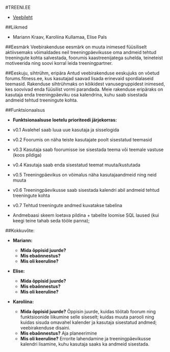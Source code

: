 #TREENI.EE
* [Veebileht](http://greeny.cs.tlu.ee/~marikraav/php-ruhmatoo-projekt/page/login.php)

##Liikmed
* Mariann Kraav, Karoliina Kullamaa, Elise Pals

##Eesmärk
Veebirakenduse eesmärk on muuta inimesed füüsiliselt aktiivsemaks võimaldades neil treeningpäevikusse oma andmeid tehtud treeningute kohta salvestada, foorumis kaastreenijatega suhelda, teineteist motiveerida ning soovi korral leida treeningpartner. 

##Eeskuju, sihtrühm, eripära
Antud veebirakenduse eeskujuks on võetud forums.fitness.ee, kus kasutajad saavad lisada erinevaid spordialaseid teemasid. 
Rakenduse sihtrühmaks on kõikidest vanusegruppidest inimesed, kes soovivad enda füüsilist vormi parandada. 
Meie rakenduse eripäraks on kasutaja enda treeningpäeviku osa kalendrina, kuhu saab sisestada andmeid tehtud treeningute kohta.

##Funktsionaalsus
* **Funktsionaalsuse loetelu prioriteedi järjekorras:**
* v0.1 Avalehel saab luua uue kasutaja ja sisselogida
* v0.2 Foorumis on näha teiste kasutajate poolt sisestatud teemasid
* v0.3 Kasutaja saab foorumisse ise sisestada teema või teemale vastuse (koos pildiga)
* v0.4 Kasutaja saab enda sisestatud teemat muuta/kustutada
* v0.5 Treeningpäevikus on võimalus näha kasutajaandmeid ning neid muuta
* v0.6 Treeningpäevikusse saab sisestada kalendri abil andmeid tehtud treeningute kohta
* v0.7 Tehtud treeningute andmed kuvatakse tabelina

* Andmebaasi skeem loetava pildina + tabelite loomise SQL laused (kui keegi teine tahab seda tööle panna);

##Kokkuvõte:
* **Mariann:** 
	* **Mida õppisid juurde?**
	* **Mis ebaõnnestus?**
	* **Mis oli keeruline?**
	
* **Elise:**
	* **Mida õppisid juurde?**
	* **Mis ebaõnnestus?**
	* **Mis oli keeruline?**
	
* **Karoliina:**
	* **Mida õppisid juurde?** Õppisin juurde, kuidas töötab foorum ning funktsioonide liikumine selle siseselt; kuidas muuta parooli ning kuidas sisuda omavahel kalender ja kasutaja sisestatud andmed; veebirakenduse disaini.
	* **Mis ebaõnnestus?** Aja planeerimine
	* **Mis oli keeruline?** Errorite lahendamine ja treeningpäevikusse kalendri lisamine, kuhu kasutaja saaks ka andmeid sisestada.